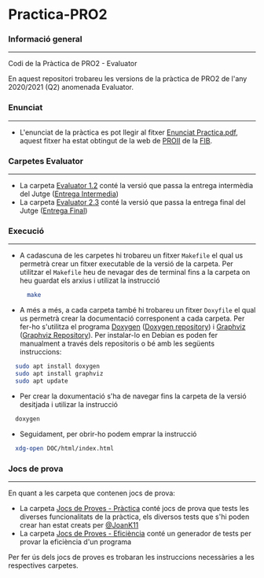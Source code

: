 # Practica-PRO2

### Informació general
________________________________________________________________________

Codi de la Pràctica de PRO2 - Evaluator

En aquest repositori trobareu les versions de la pràctica de PRO2 de l'any 2020/2021 (Q2) anomenada Evaluator.


### Enunciat
___________________________________________________________________________
- L'enunciat de la pràctica es pot llegir al fitxer [Enunciat Practica.pdf](https://github.com/miquelt9/Practica-PRO2/blob/main/Enunciat%20Practica.pdf), aquest fitxer ha estat obtingut de la web de [PROII](https://www.cs.upc.edu/pro2/index.php?id=practica-primavera-2021) de la [FIB](https://www.fib.upc.edu/).




### Carpetes Evaluator
________________________________________________________________________
- La carpeta [Evaluator 1.2](https://github.com/miquelt9/Practica-PRO2/tree/main/Evaluator%201.2) conté la versió que passa la entrega intermèdia del Jutge ([Entrega Intermedia](https://jutge.org/problems/X79318_es))
- La carpeta [Evaluator 2.3](https://github.com/miquelt9/Practica-PRO2/tree/main/Evaluator%202.3) conté la versió que passa la entrega final del Jutge ([Entrega Final](https://jutge.org/problems/X67518_es))

### Execució
_________________________________________________________________________
- A cadascuna de les carpetes hi trobareu un fitxer `Makefile` el qual us permetrà crear un fitxer executable de la versió de la carpeta.
  Per utilitzar el `Makefile` heu de nevagar des de terminal fins a la carpeta on heu guardat els arxius i utilizat la instrucció 
  ```sh
    make
  ```
- A més a més, a cada carpeta també hi trobareu un fitxer `Doxyfile` el qual us permetrà crear la documentació corresponent a cada carpeta. Per fer-ho s'utilitza   el programa [Doxygen](https://www.doxygen.nl/index.html) ([Doxygen repository](https://github.com/doxygen/doxygen)) i [Graphviz](https://graphviz.org/) ([Graphviz Repository](https://gitlab.com/graphviz/graphviz/)). Per instalar-lo en Debian es poden fer manualment a través dels repositoris o bé amb les següents instruccions:
```sh
  sudo apt install doxygen
  sudo apt install graphviz
  sudo apt update
```
- Per crear la doxumentació s'ha de navegar fins la carpeta de la versió desitjada i utilizar la instrucció
```sh
  doxygen
```
- Seguidament, per obrir-ho podem emprar la instrucció
```sh
  xdg-open DOC/html/index.html
```

### Jocs de prova
___________________________________________________________________________
En quant a les carpeta que contenen jocs de prova:
- La carpeta [Jocs de Proves - Pràctica](https://github.com/miquelt9/Practica-PRO2/tree/main/Jocs%20de%20Proves%20-%20Pr%C3%A0ctica) conté jocs de prova que tests les diverses funcionalitats de la pràctica, els diversos tests que s'hi poden crear han estat creats per [@JoanK11](https://github.com/JoanK11)
- La carpeta [Jocs de Proves - Eficiència](https://github.com/miquelt9/Practica-PRO2/tree/main/Jocs%20de%20Proves%20-%20Efici%C3%A8ncia) conté un generador de tests per provar la eficiència d'un programa

Per fer ús dels jocs de proves es trobaran les instruccions necessàries a les respectives carpetes.
